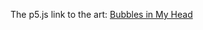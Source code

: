 

The p5.js link to the art: [Bubbles in My Head](https://editor.p5js.org/maishahoq/sketches/cvFCaD4Db)
